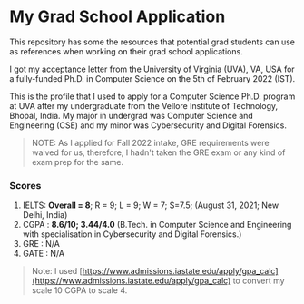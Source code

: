 # My Grad School Application
This repository has some the resources that potential grad students can use as references when working on their grad school applications.

I got my acceptance letter from the University of Virginia (UVA), VA, USA for a fully-funded Ph.D. in Computer Science on the 5th of February 2022 (IST).

This is the profile that I used to apply for a Computer Science Ph.D. program at UVA after my undergraduate from the Vellore Institute of Technology, Bhopal, India.
My major in undergrad was Computer Science and Engineering (CSE) and my minor was Cybersecurity and Digital Forensics.

> NOTE: As I applied for Fall 2022 intake, GRE requirements were waived for us, therefore, I hadn't taken the GRE exam or any kind of exam prep for the same.

### Scores

1. IELTS: **Overall = 8**; R = 9; L = 9; W = 7; S=7.5; (August 31, 2021; New Delhi, India)
2. CGPA : **8.6/10; 3.44/4.0** (B.Tech. in Computer Science and Engineering with specialisation in Cybersecurity and Digital Forensics.)
3. GRE  : N/A
4. GATE : N/A

> Note: I used [https://www.admissions.iastate.edu/apply/gpa_calc](https://www.admissions.iastate.edu/apply/gpa_calc) to convert my scale 10 CGPA to scale 4.
